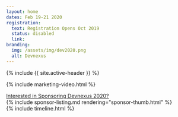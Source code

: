 ```yaml
---
layout: home
dates: Feb 19-21 2020
registration:
  text: Registration Opens Oct 2019
  status: disabled
  link:
branding:
  img: /assets/img/dev2020.png
  alt: Devnexus
---
```


{% include {{ site.active-header }} %}

{% include marketing-video.html %}

<div class="row">
<a name="sponsorlist"></a>
      <div class="featured-header">
        <a class="action-header" href="https://ajug.typeform.com/to/BTa7bZ">Interested in Sponsoring Devnexus 2020?</a>
      </div>
{% include sponsor-listing.md rendering="sponsor-thumb.html" %}
</div>
<div class="row">
<a name="timeline"></a>
{% include timeline.html %}
</div>
